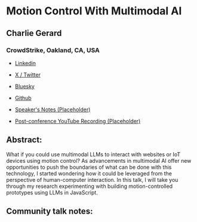 # Motion Control With Multimodal AI 

## Charlie Gerard
### CrowdStrike, Oakland, CA, USA 
- [Linkedin](https://www.linkedin.com/in/charliegerard/) 

- [X / Twitter](https://x.com/devdevcharlie) 

- [Bluesky](https://bsky.app/profile/devdevcharlie.com) 

- [Github](https://github.com/charliegerard) 

- [Speaker's Notes (Placeholder)]()
- [Post-conference YouTube Recording (Placeholder)]()
## Abstract: 

What if you could use multimodal LLMs to interact with websites or IoT devices using motion control? As advancements in multimodal AI offer new opportunities to push the boundaries of what can be done with this technology, I started wondering how it could be leveraged from the perspective of human-computer interaction. In this talk, I will take you through my research experimenting with building motion-controlled prototypes using LLMs in JavaScript.
## Community talk notes: 